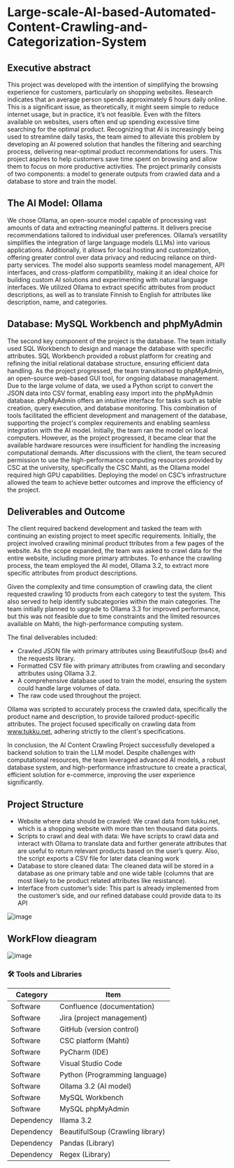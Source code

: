 # Large-scale-AI-based-Automated-Content-Crawling-and-Categorization-System

## Executive abstract
This project was developed with the intention of simplifying the browsing experience for customers, particularly on shopping websites. Research indicates that an average person spends approximately 6 hours daily online. This is a significant issue, as theoretically, it might seem simple to reduce internet usage, but in practice, it’s not feasible. Even with the filters available on websites, users often end up spending excessive time searching for the optimal product. Recognizing that AI is increasingly being used to streamline daily tasks, the team aimed to alleviate this problem by developing an AI powered solution that handles the filtering and searching process, delivering near-optimal product recommendations for users. This project aspires to help customers save time spent on browsing and allow them to focus on more productive activities. The project primarily consists of two components: a model to generate outputs from crawled data and a database to store and train the model. 

## The AI Model: Ollama 
We chose Ollama, an open-source model capable of processing vast amounts of data and extracting meaningful patterns. It delivers precise recommendations tailored to individual user preferences. Ollama’s versatility simplifies the integration of large language models (LLMs) into various applications. Additionally, it allows for local hosting and customization, offering greater control over data privacy and reducing reliance on third-party services. The model also supports seamless model management, API interfaces, and cross-platform compatibility, making it an ideal choice for building custom AI solutions and experimenting with natural language interfaces. We utilized Ollama to extract specific attributes from product descriptions, as well as to translate Finnish to English for attributes like description, name, and categories.

## Database: MySQL Workbench and phpMyAdmin

The second key component of the project is the database. The team initially used SQL Workbench to design and manage the database with specific attributes. SQL Workbench provided a robust platform for creating and refining the initial relational database structure, ensuring efficient data handling. As the project progressed, the team transitioned to phpMyAdmin, an open-source web-based GUI tool, for ongoing database management. Due to the large volume of data, we used a Python script to convert the JSON data into CSV format, enabling easy import into the phpMyAdmin database. phpMyAdmin offers an intuitive interface for tasks such as table creation, query execution, and database monitoring. This combination of tools facilitated the efficient development and management of the database, supporting the project's complex requirements and enabling seamless integration with the AI model. Initially, the team ran the model on local computers. However, as the project progressed, it became clear that the available hardware resources were insufficient for handling the increasing computational demands. After discussions with the client, the team secured permission to use the high-performance computing resources provided by CSC at the university, specifically the CSC Mahti, as the Ollama model required high GPU capabilities. Deploying the model on CSC’s infrastructure allowed the team to achieve better outcomes and improve the efficiency of the project. 

## Deliverables and Outcome

The client required backend development and tasked the team with continuing an existing project to meet specific requirements. Initially, the project involved crawling minimal product ttributes from a few pages of the website. As the scope expanded, the team was asked to crawl data for the entire website, including more primary attributes. To enhance the crawling process, the team employed the AI model, Ollama 3.2, to extract more specific attributes from product descriptions. 

Given the complexity and time consumption of crawling data, the client requested crawling 10 products from each category to test the system. This also served to help identify subcategories within the main categories. The team initially planned to upgrade to Ollama 3.3 for improved performance, but this was not feasible due to time constraints and the limited resources available on Mahti, the high-performance computing system. 

The final deliverables included: 
+ Crawled JSON file with primary attributes using BeautifulSoup (bs4) and the requests library. 
+ Formatted CSV file with primary attributes from crawling and secondary attributes using Ollama 3.2. 
+ A comprehensive database used to train the model, ensuring the system could handle large volumes of data. 
+ The raw code used throughout the project. 

Ollama was scripted to accurately process the crawled data, specifically the product name and description, to provide tailored product-specific attributes. The project focused specifically on crawling data from www.tukku.net, adhering strictly to the client's specifications. 

In conclusion, the AI Content Crawling Project successfully developed a backend solution to train the LLM model. Despite challenges with computational resources, the team leveraged advanced AI models, a robust database system, and high-performance infrastructure to create a practical, efficient solution for e-commerce, improving the user experience significantly. 

## Project Structure

+ Website where data should be crawled: We crawl data from tukku.net, which is a shopping website with more than ten thousand data points.
+ Scripts to crawl and deal with data: We have scripts to crawl data and interact with Ollama to translate data and further generate attributes that are useful to return relevant products based on the user’s query. Also, the script exports a CSV file for later data cleaning work
+ Database to store cleaned data: The cleaned data will be stored in a database as one primary table and one wide table (columns that are most likely to be product related attributes like resistance).
+ Interface from customer’s side: This part is already implemented from the customer’s side, and our refined database could provide data to its API


![image](https://github.com/user-attachments/assets/74bb85cd-0df3-4ae6-88c4-efb30f505d63)

## WorkFlow dieagram

![image](https://github.com/user-attachments/assets/1c741698-5ce1-418c-aec4-ffc88af054c2)

### 🛠️ Tools and Libraries

| Category    | Item                        |
|-------------|-----------------------------|
| Software    | Confluence (documentation)  |
| Software    | Jira (project management)   |
| Software    | GitHub (version control)    |
| Software    | CSC platform (Mahti)        |
| Software    | PyCharm (IDE)               |
| Software    | Visual Studio Code          |
| Software    | Python (Programming language) |
| Software    | Ollama 3.2 (AI model)       |
| Software    | MySQL Workbench             |
| Software    | MySQL phpMyAdmin            |
| Dependency  | Illama 3.2                  |
| Dependency  | BeautifulSoup (Crawling library) |
| Dependency  | Pandas (Library)            |
| Dependency  | Regex (Library)             |




